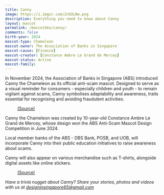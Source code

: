 ```yaml
---
title: Canny
image: https://i.imgur.com/2nSOLNw.png
description: Everything you need to know about Canny
layout: mascot
permalink: /mascotdex/canny/
comments: false
birth-year: 2024
mascot-type: Chameleon
mascot-owner: The Association of Banks in Singapore
mascot-cause: [Finance]
mascot-creator: [Constance Ambre Le Grand de Mercey]
mascot-status: Active
mascot-family: 
---
```


In November 2024, the Association of Banks in Singapore (ABS) introduced Canny the Chameleon as its official anti-scam mascot. Designed to serve as a visual reminder for consumers - especially children and youth - to remain vigilant against scams, Canny symbolises adaptability and awareness, traits essential for recognising and avoiding fraudulent activities. 

<figure>
<img src="https://i.imgur.com/dudJyjJ.png" alt="">
<figcaption><a href="https://www.straitstimes.com/singapore/meet-canny-the-chameleon-association-of-banks-in-singapore-unveils-anti-scam-mascot" target="_blank">(Source)</a></figcaption>
</figure>

Canny the Chameleon was created by 10-year-old Constance Ambre Le Grand de Mercey, whose design won the ABS Anti-Scam Mascot Design Competition in June 2024.

Local member banks of the ABS - DBS Bank, POSB, and UOB, will incorporate Canny into their public education initiatives to raise awareness about scams.

Canny will also appear on various merchandise such as T-shirts, alongside digital assets like online stickers.

<figure>
<img src="https://i.imgur.com/O16N5l9.png" alt="">
<figcaption><a href="https://abs.org.sg/consumer-banking/canny-the-anti-scam-mascot" target="_blank">(Source)</a></figcaption>
</figure>

<i>Have a trivia nugget about Canny? Share your stories, photos and videos with us at designinsingapore65@gmail.com</i>
